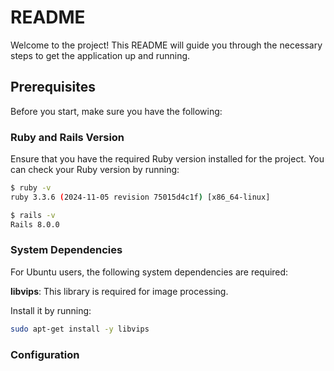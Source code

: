 # README

Welcome to the project! This README will guide you through the necessary steps to get the application up and running.

## Prerequisites

Before you start, make sure you have the following:

### Ruby and Rails Version

Ensure that you have the required Ruby version installed for the project. You can check your Ruby version by running:

```bash
$ ruby -v
ruby 3.3.6 (2024-11-05 revision 75015d4c1f) [x86_64-linux]

$ rails -v
Rails 8.0.0
```

### System Dependencies
For Ubuntu users, the following system dependencies are required:

**libvips**: This library is required for image processing.

Install it by running:

```bash
sudo apt-get install -y libvips
```

### Configuration

